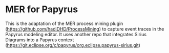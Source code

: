 # MER for Papyrus

This is the adaptation of the MER process mining plugin (https://github.com/hadiDHD/ProcessMining) to capture event traces in the Papyrus modeling editor.
It uses another repo that integrates Sirius Diagrams into a Papyrus context (https://git.eclipse.org/c/papyrus/org.eclipse.papyrus-sirius.git)
